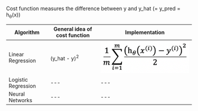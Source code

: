 Cost function measures the difference between y and y_hat (= y_pred = h<sub>θ</sub>(x))

Algorithm | General idea of cost function | Implementation 
--- | --- | ---
Linear Regression | (y_hat - y)<sup>2</sup> | <img src="./images/cost_function_linear_regression.png" width="400px">
Logistic Regression | --- | ---
Neural Networks | --- | ---

